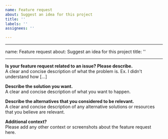 ```yaml
---
name: Feature request
about: Suggest an idea for this project
title: ''
labels: ''
assignees: ''

---
```


---
name: Feature request
about: Suggest an idea for this project
title: ''

---

**Is your feature request related to an issue? Please describe.**                   
A clear and concise description of what the problem is. Ex. I didn't understand how [...]

**Describe the solution you want.**                   
A clear and concise description of what you want to happen.

**Describe the alternatives that you considered to be relevant.**                   
A clear and concise description of any alternative solutions or resources that you believe are relevant.

**Additional context?**                   
Please add any other context or screenshots about the feature request here.
